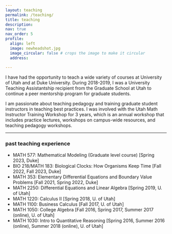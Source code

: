 ```yaml
---
layout: teaching
permalink: /teaching/
title: teaching
description:
nav: true
nav_order: 5
profile:
  align: left
  image: newheadshot.jpg
  image_circular: false # crops the image to make it circular
  address: 
  
---
```

I have had the opportunity to teach a wide variety of courses at University of Utah and at Duke University. During 2018-2019, I was a University Teaching Assistantship recipient from the Graduate School at Utah to continue a peer mentorship program for graduate students. 

I am passionate about teaching pedagogy and training graduate student instructors in teaching best practices. I was involved with the Utah Math Instructor Training Workshop for 3 years, which is an annual workshop that includes practice lectures, workshops on campus-wide resources, and teaching pedagogy workshops.
<hr/>

### past teaching experience
* MATH 577: Mathematical Modeling (Graduate level course) [Spring 2023, Duke]
* BIO 218/MATH 183: Biological Clocks: How Organisms Keep Time [Fall 2022, Fall 2023, Duke]
* MATH 353: Elementary Differential Equations and Boundary Value Problems [Fall 2021, Spring 2022, Duke]
* MATH 2250: Differential Equations and Linear Algebra [Spring 2019, U. of Utah]
* MATH 1220: Calculus II [Spring 2018, U. of Utah]
* MATH 1100: Business Calculus [Fall 2017, U. of Utah]
* MATH 1050: College Algebra [Fall 2016, Spring 2017, Summer 2017 (online), U. of Utah]
* MATH 1030: Intro to Quantitative Reasoning [Spring 2016, Summer 2016 (online), Summer 2018 (online), U. of Utah]

